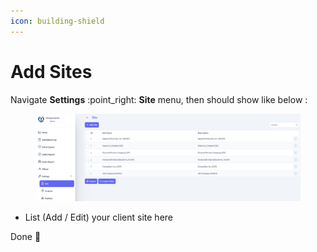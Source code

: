 ```yaml
---
icon: building-shield
---
```


# Add Sites

Navigate **Settings** :point\_right: **Site** menu, then should show like below :&#x20;

<figure><img src="../../.gitbook/assets/image (54).png" alt=""><figcaption></figcaption></figure>

* List (Add / Edit) your client site here

Done :clap:
